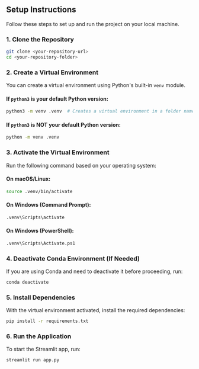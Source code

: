 ## Setup Instructions

Follow these steps to set up and run the project on your local machine.

### 1. Clone the Repository

```sh
git clone <your-repository-url>
cd <your-repository-folder>
```

### 2. Create a Virtual Environment

You can create a virtual environment using Python's built-in `venv` module.

#### If `python3` is your default Python version:
```sh
python3 -m venv .venv  # Creates a virtual environment in a folder named .venv
```

#### If `python3` is NOT your default Python version:
```sh
python -m venv .venv
```

### 3. Activate the Virtual Environment

Run the following command based on your operating system:

#### On macOS/Linux:
```sh
source .venv/bin/activate
```

#### On Windows (Command Prompt):
```sh
.venv\Scripts\activate
```

#### On Windows (PowerShell):
```sh
.venv\Scripts\Activate.ps1
```

### 4. Deactivate Conda Environment (If Needed)

If you are using Conda and need to deactivate it before proceeding, run:
```sh
conda deactivate
```

### 5. Install Dependencies

With the virtual environment activated, install the required dependencies:
```sh
pip install -r requirements.txt
```

### 6. Run the Application

To start the Streamlit app, run:
```sh
streamlit run app.py
